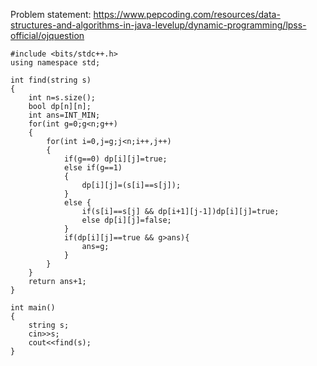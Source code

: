 Problem statement: https://www.pepcoding.com/resources/data-structures-and-algorithms-in-java-levelup/dynamic-programming/lpss-official/ojquestion

```
#include <bits/stdc++.h>
using namespace std;

int find(string s)
{
    int n=s.size();
    bool dp[n][n];
    int ans=INT_MIN;
    for(int g=0;g<n;g++)
    {
        for(int i=0,j=g;j<n;i++,j++)
        {
            if(g==0) dp[i][j]=true;
            else if(g==1)
            {
                dp[i][j]=(s[i]==s[j]);
            }
            else {
                if(s[i]==s[j] && dp[i+1][j-1])dp[i][j]=true;
                else dp[i][j]=false;
            }
            if(dp[i][j]==true && g>ans){
                ans=g;
            }
        }
    }
    return ans+1;
}

int main()
{
    string s;
    cin>>s;
    cout<<find(s);
}
```
